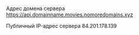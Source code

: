 Адрес домена сервера
https://api.domainname.movies.nomoredomains.xyz

Публичный IP-адрес сервера
84.201.178.139
